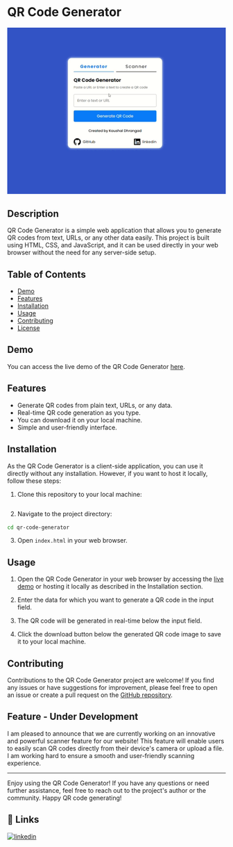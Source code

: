 # QR Code Generator

![QR Code Generator Demo](./demo.gif)

## Description

QR Code Generator is a simple web application that allows you to generate QR codes from text, URLs, or any other data easily. This project is built using HTML, CSS, and JavaScript, and it can be used directly in your web browser without the need for any server-side setup.

## Table of Contents

- [Demo](#demo)
- [Features](#features)
- [Installation](#installation)
- [Usage](#usage)
- [Contributing](#contributing)
- [License](#license)

## Demo

You can access the live demo of the QR Code Generator [here](https://kaushaldhrangad.github.io/qr-code-generator/).

## Features

- Generate QR codes from plain text, URLs, or any data.
- Real-time QR code generation as you type.
- You can download it on your local machine.
- Simple and user-friendly interface.

## Installation

As the QR Code Generator is a client-side application, you can use it directly without any installation. However, if you want to host it locally, follow these steps:

1. Clone this repository to your local machine:

```bashgit@github.com:ankitab78/QR-code-generator.git
```

2. Navigate to the project directory:

```bash
cd qr-code-generator
```

3. Open `index.html` in your web browser.

## Usage

1. Open the QR Code Generator in your web browser by accessing the [live demo](https://ankitab78.github.io/QR-code-generator/) or hosting it locally as described in the Installation section.

2. Enter the data for which you want to generate a QR code in the input field.

3. The QR code will be generated in real-time below the input field.

4. Click the download button below the generated QR code image to save it to your local machine.

## Contributing

Contributions to the QR Code Generator project are welcome! If you find any issues or have suggestions for improvement, please feel free to open an issue or create a pull request on the [GitHub repository](https://github.com/ankitab78/QR-code-generator.git).



 ## Feature - Under Development

I am pleased to announce that we are currently working on an innovative and powerful scanner feature for our website! This feature will enable users to easily scan QR codes directly from their device's camera or upload a file. I am working hard to ensure a smooth and user-friendly scanning experience.

---
Enjoy using the QR Code Generator! If you have any questions or need further assistance, feel free to reach out to the project's author or the community. Happy QR code generating!

## 🔗 Links
[![linkedin](https://img.shields.io/badge/linkedin-0A66C2?style=for-the-badge&logo=linkedin&logoColor=white)](https://www.linkedin.com/in/ankita-bharti-091853258?utm_source=share&utm_campaign=share_via&utm_content=profile&utm_medium=android_app)
